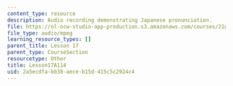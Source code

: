 ```yaml
---
content_type: resource
description: Audio recording demonstrating Japanese pronunciation.
file: https://ol-ocw-studio-app-production.s3.amazonaws.com/courses/21g-504-japanese-iv-spring-2009/2a5ecdfabb38aeceb15d415c5c2924c4_Lesson17A114.mp3
file_type: audio/mpeg
learning_resource_types: []
parent_title: Lesson 17
parent_type: CourseSection
resourcetype: Other
title: Lesson17A114
uid: 2a5ecdfa-bb38-aece-b15d-415c5c2924c4
---
```

